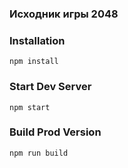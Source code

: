 ### Исходник игры 2048

### Installation

```
npm install
```

### Start Dev Server

```
npm start
```

### Build Prod Version

```
npm run build
```
